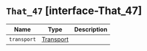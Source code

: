 # `That_47` [interface-That_47]

| Name | Type | Description |
| - | - | - |
| `transport` | [Transport](./Transport.md) | &nbsp; |
